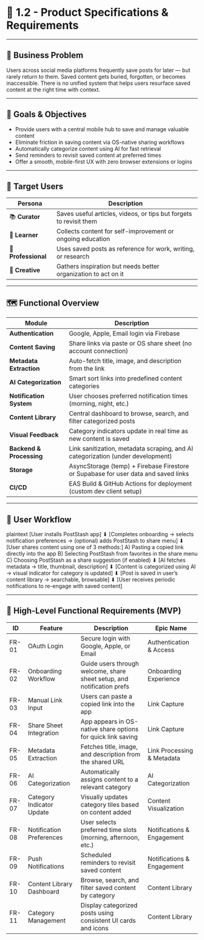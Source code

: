 # 📄 1.2 - Product Specifications & Requirements

---

## 🧠 Business Problem

Users across social media platforms frequently save posts for later — but rarely return to them. Saved content gets buried, forgotten, or becomes inaccessible. There is no unified system that helps users resurface saved content at the right time with context.

---

## 🎯 Goals & Objectives

- Provide users with a central mobile hub to save and manage valuable content
- Eliminate friction in saving content via OS-native sharing workflows
- Automatically categorize content using AI for fast retrieval
- Send reminders to revisit saved content at preferred times
- Offer a smooth, mobile-first UX with zero browser extensions or logins

---

## 👤 Target Users

| Persona      | Description |
|--------------|-------------|
| 📚 **Curator** | Saves useful articles, videos, or tips but forgets to revisit them |
| 🧠 **Learner** | Collects content for self-improvement or ongoing education |
| 💼 **Professional** | Uses saved posts as reference for work, writing, or research |
| 🎨 **Creative** | Gathers inspiration but needs better organization to act on it |

---

## 🗺️ Functional Overview

| Module                  | Description |
|-------------------------|-------------|
| **Authentication**      | Google, Apple, Email login via Firebase |
| **Content Saving**      | Share links via paste or OS share sheet (no account connection) |
| **Metadata Extraction** | Auto-fetch title, image, and description from the link |
| **AI Categorization**   | Smart sort links into predefined content categories |
| **Notification System** | User chooses preferred notification times (morning, night, etc.) |
| **Content Library**     | Central dashboard to browse, search, and filter categorized posts |
| **Visual Feedback**     | Category indicators update in real time as new content is saved |
| **Backend & Processing**| Link sanitization, metadata scraping, and AI categorization (under development) |
| **Storage**             | AsyncStorage (temp) + Firebase Firestore or Supabase for user data and saved links |
| **CI/CD**               | EAS Build & GitHub Actions for deployment (custom dev client setup) |

---

## 🔁 User Workflow

plaintext
[User installs PostStash app]
    ⬇
[Completes onboarding → selects notification preferences → (optional) adds PostStash to share menu]
    ⬇
[User shares content using one of 3 methods:]
    A) Pasting a copied link directly into the app
    B) Selecting PostStash from favorites in the share menu
    C) Choosing PostStash as a share suggestion (if enabled)
    ⬇
[AI fetches metadata → title, thumbnail, description]
    ⬇
[Content is categorized using AI → visual indicator for category is updated]
    ⬇
[Post is saved in user’s content library → searchable, browsable]
    ⬇
[User receives periodic notifications to re-engage with saved content]

---

## 📌 High-Level Functional Requirements (MVP)

| ID    | Feature                    | Description                                                                 | Epic Name                      |
|-------|----------------------------|-----------------------------------------------------------------------------|--------------------------------|
| FR-01 | OAuth Login                | Secure login with Google, Apple, or Email                                   | Authentication & Access        |
| FR-02 | Onboarding Workflow        | Guide users through welcome, share sheet setup, and notification prefs      | Onboarding Experience          |
| FR-03 | Manual Link Input          | Users can paste a copied link into the app                                  | Link Capture                    |
| FR-04 | Share Sheet Integration    | App appears in OS-native share options for quick link saving                | Link Capture                    |
| FR-05 | Metadata Extraction        | Fetches title, image, and description from the shared URL                   | Link Processing & Metadata     |
| FR-06 | AI Categorization          | Automatically assigns content to a relevant category                        | AI Categorization              |
| FR-07 | Category Indicator Update  | Visually updates category tiles based on content added                      | Content Visualization          |
| FR-08 | Notification Preferences   | User selects preferred time slots (morning, afternoon, etc.)                | Notifications & Engagement     |
| FR-09 | Push Notifications         | Scheduled reminders to revisit saved content                                | Notifications & Engagement     |
| FR-10 | Content Library Dashboard  | Browse, search, and filter saved content by category                        | Content Library                |
| FR-11 | Category Management        | Display categorized posts using consistent UI cards and icons               | Content Library                
